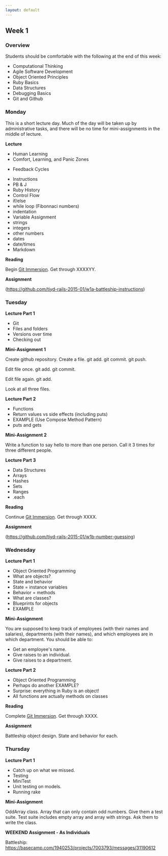 ```yaml
---
layout: default
---
```


## Week 1

### Overview

Students should be comfortable with the following at the end of this week:

* Computational Thinking
* Agile Software Development
* Object Oriented Principles
* Ruby Basics
* Data Structures
* Debugging Basics
* Git and Github

### Monday

This is a short lecture day.  Much of the day will be taken up by administrative tasks, and there will be no time for mini-assignments in the middle of lecture.

**Lecture**

* Human Learning
* Comfort, Learning, and Panic Zones
<!-- My job is to keep you at the outer edge of the Learning Zone -->
* Feedback Cycles
<!-- They're important in life. The shorter and more frequent they are, the better. -->
<!-- You'll be giving the TA daily reports on where you are in the zones. -->
<!-- 1-6 for lecture, 1-6 for assignment, # of hours for assignment. -->
* Instructions
* PB & J
* Ruby History
* Control Flow
* if/else
* while loop (Fibonnaci numbers)
* indentation
* Variable Assignment
* strings
* integers
* other numbers
* dates
* date/times
* Markdown

**Reading**

Begin [Git Immersion](http://gitimmersion.com/).  Get through XXXXYY.

**Assignment**

(https://github.com/tiyd-rails-2015-01/w1a-battleship-instructions)

### Tuesday

**Lecture Part 1**

* Git
* Files and folders
* Versions over time
* Checking out

**Mini-Assignment 1**

Create github repository.  Create a file.  git add.  git commit.  git push.

Edit file once.  git add.  git commit.

Edit file again.  git add.

Look at all three files.

**Lecture Part 2**

* Functions
* Return values vs side effects (including puts)
* EXAMPLE (Use Compose Method Pattern)
* puts and gets

**Mini-Assignment 2**

Write a function to say hello to more than one person.  Call it 3 times for three different people.

**Lecture Part 3**

* Data Structures
* Arrays
* Hashes
* Sets
* Ranges
* .each

**Reading**

Continue [Git Immersion](http://gitimmersion.com/).  Get through XXXX.

**Assignment**

(https://github.com/tiyd-rails-2015-01/w1b-number-guessing)

### Wednesday

**Lecture Part 1**

* Object Oriented Programming
* What are objects?
* State and behavior
* State = instance variables
* Behavior = methods
* What are classes?
* Blueprints for objects
* EXAMPLE

**Mini-Assignment**

You are supposed to keep track of employees (with their names and salaries), departments (with their names), and which employees are in which department.  You should be able to:

* Get an employee's name.
* Give raises to an individual.
* Give raises to a department.

**Lecture Part 2**

* Object Oriented Programming
* Perhaps do another EXAMPLE?
* Surprise: everything in Ruby is an object!
* All functions are actually methods on classes

**Reading**

Complete [Git Immersion](http://gitimmersion.com/).  Get through XXXX.

**Assignment**

Battleship object design.  State and behavior for each.

### Thursday

**Lecture Part 1**

* Catch up on what we missed.
* Testing
* MiniTest
* Unit testing on models.
* Running rake

**Mini-Assignment**

OddArray class.  Array that can only contain odd numbers.  Give them a test suite.  Test suite includes empty array and array with strings.  Ask them to write the class.

**WEEKEND Assignment - As Individuals**

Battleship: https://basecamp.com/1940253/projects/7003793/messages/31190612
